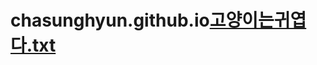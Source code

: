 # chasunghyun.github.io[고양이는귀엽다.txt](https://github.com/chasunghyun/chasunghyun.github.io/files/11296789/default.txt)
